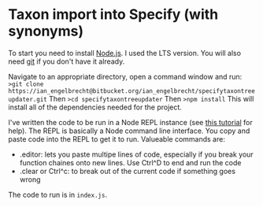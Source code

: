 # Taxon import into Specify (with synonyms)

To start you need to install [Node.js](https://nodejs.org/en/). I used the LTS version.
You will also need [git](https://git-scm.com/downloads) if you don't have it already. 

Navigate to an appropriate directory, open a command window and run:
`>git clone https://ian_engelbrecht@bitbucket.org/ian_engelbrecht/specifytaxontreeupdater.git`
Then
`>cd specifytaxontreeupdater`
Then
`>npm install`
This will install all of the dependencies needed for the project. 

I've written the code to be run in a Node REPL instance (see [this tutorial](https://nodejs.org/api/repl.html) for help). The REPL is basically a Node command line interface. You copy and paste code into the REPL to get it to run. Valueable commands are:
* .editor: lets you paste multipe lines of code, especially if you break your function chaines onto new lines. Use Ctrl^D to end and run the code
* .clear or Ctrl^c: to break out of the current code if something goes wrong

The code to run is in `index.js`. 
